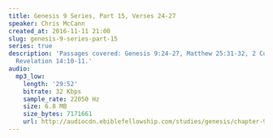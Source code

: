 ```yaml
---
title: Genesis 9 Series, Part 15, Verses 24-27
speaker: Chris McCann
created_at: 2016-11-11 21:00
slug: genesis-9-series-part-15
series: true
description: 'Passages covered: Genesis 9:24-27, Matthew 25:31-32, 2 Corinthians 5:10,
  Revelation 14:10-11.'
audio:
  mp3_low:
    length: '29:52'
    bitrate: 32 Kbps
    sample_rate: 22050 Hz
    size: 6.8 MB
    size_bytes: 7171661
    url: http://audiocdn.ebiblefellowship.com/studies/genesis/chapter-9/2016.11.11_McCann_-_Genesis_9_Series_Part_15.mp3
---
```

